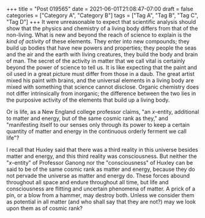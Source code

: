 +++
title = "Post 019565"
date = 2021-06-01T21:08:47-07:00
draft = false
categories = ["Category A", "Category B"]
tags = ["Tag A", "Tag B", "Tag C", "Tag D"]
+++
It were unreasonable to expect that scientific analysis should show that the physics and chemistry of a living body differs from that of the non-living. What is new and beyond the reach of science to explain is the _kind of activity_ of these elements. They enter into new compounds; they build up bodies that have new powers and properties; they people the seas and the air and the earth with living creatures, they build the body and brain of man. The secret of the activity in matter that we call vital is certainly beyond the power of science to tell us. It is like expecting that the paint and oil used in a great picture must differ from those in a daub. The great artist mixed his paint with brains, and the universal elements in a living body are mixed with something that science cannot disclose. Organic chemistry does not differ intrinsically from inorganic; the difference between the two lies in the purposive activity of the elements that build up a living body.

Or is life, as a New England college professor claims, "an _x_-entity, additional to matter and energy, but of the same cosmic rank as they," and "manifesting itself to our senses only through its power to keep a certain quantity of matter and energy in the continuous orderly ferment we call life"?

I recall that Huxley said that there was a third reality in this universe besides matter and energy, and this third reality was consciousness. But neither the "_x_-entity" of Professor Ganong nor the "consciousness" of Huxley can be said to be of the same cosmic rank as matter and energy, because they do not pervade the universe as matter and energy do. These forces abound throughout all space and endure throughout all time, but life and consciousness are flitting and uncertain phenomena of matter. A prick of a pin, or a blow from a hammer, may destroy both. Unless we consider them as potential in all matter (and who shall say that they are not?) may we look upon them as of cosmic rank?

